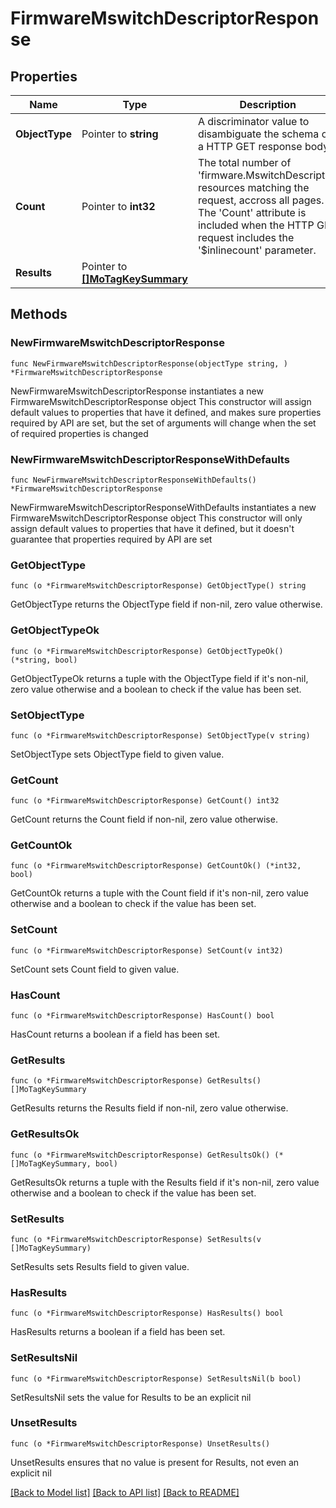 # FirmwareMswitchDescriptorResponse

## Properties

Name | Type | Description | Notes
------------ | ------------- | ------------- | -------------
**ObjectType** | Pointer to **string** | A discriminator value to disambiguate the schema of a HTTP GET response body. | 
**Count** | Pointer to **int32** | The total number of &#39;firmware.MswitchDescriptor&#39; resources matching the request, accross all pages. The &#39;Count&#39; attribute is included when the HTTP GET request includes the &#39;$inlinecount&#39; parameter. | [optional] 
**Results** | Pointer to [**[]MoTagKeySummary**](mo.TagKeySummary.md) |  | [optional] 

## Methods

### NewFirmwareMswitchDescriptorResponse

`func NewFirmwareMswitchDescriptorResponse(objectType string, ) *FirmwareMswitchDescriptorResponse`

NewFirmwareMswitchDescriptorResponse instantiates a new FirmwareMswitchDescriptorResponse object
This constructor will assign default values to properties that have it defined,
and makes sure properties required by API are set, but the set of arguments
will change when the set of required properties is changed

### NewFirmwareMswitchDescriptorResponseWithDefaults

`func NewFirmwareMswitchDescriptorResponseWithDefaults() *FirmwareMswitchDescriptorResponse`

NewFirmwareMswitchDescriptorResponseWithDefaults instantiates a new FirmwareMswitchDescriptorResponse object
This constructor will only assign default values to properties that have it defined,
but it doesn't guarantee that properties required by API are set

### GetObjectType

`func (o *FirmwareMswitchDescriptorResponse) GetObjectType() string`

GetObjectType returns the ObjectType field if non-nil, zero value otherwise.

### GetObjectTypeOk

`func (o *FirmwareMswitchDescriptorResponse) GetObjectTypeOk() (*string, bool)`

GetObjectTypeOk returns a tuple with the ObjectType field if it's non-nil, zero value otherwise
and a boolean to check if the value has been set.

### SetObjectType

`func (o *FirmwareMswitchDescriptorResponse) SetObjectType(v string)`

SetObjectType sets ObjectType field to given value.


### GetCount

`func (o *FirmwareMswitchDescriptorResponse) GetCount() int32`

GetCount returns the Count field if non-nil, zero value otherwise.

### GetCountOk

`func (o *FirmwareMswitchDescriptorResponse) GetCountOk() (*int32, bool)`

GetCountOk returns a tuple with the Count field if it's non-nil, zero value otherwise
and a boolean to check if the value has been set.

### SetCount

`func (o *FirmwareMswitchDescriptorResponse) SetCount(v int32)`

SetCount sets Count field to given value.

### HasCount

`func (o *FirmwareMswitchDescriptorResponse) HasCount() bool`

HasCount returns a boolean if a field has been set.

### GetResults

`func (o *FirmwareMswitchDescriptorResponse) GetResults() []MoTagKeySummary`

GetResults returns the Results field if non-nil, zero value otherwise.

### GetResultsOk

`func (o *FirmwareMswitchDescriptorResponse) GetResultsOk() (*[]MoTagKeySummary, bool)`

GetResultsOk returns a tuple with the Results field if it's non-nil, zero value otherwise
and a boolean to check if the value has been set.

### SetResults

`func (o *FirmwareMswitchDescriptorResponse) SetResults(v []MoTagKeySummary)`

SetResults sets Results field to given value.

### HasResults

`func (o *FirmwareMswitchDescriptorResponse) HasResults() bool`

HasResults returns a boolean if a field has been set.

### SetResultsNil

`func (o *FirmwareMswitchDescriptorResponse) SetResultsNil(b bool)`

 SetResultsNil sets the value for Results to be an explicit nil

### UnsetResults
`func (o *FirmwareMswitchDescriptorResponse) UnsetResults()`

UnsetResults ensures that no value is present for Results, not even an explicit nil

[[Back to Model list]](../README.md#documentation-for-models) [[Back to API list]](../README.md#documentation-for-api-endpoints) [[Back to README]](../README.md)


